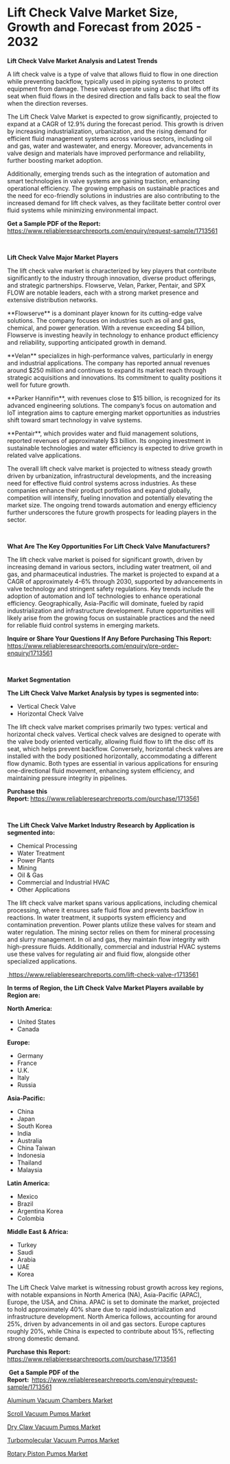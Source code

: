 <p><h1>Lift Check Valve Market Size, Growth and Forecast from 2025 - 2032</h1></p><p><strong>Lift Check Valve Market Analysis and Latest Trends</strong></p>
<p><p>A lift check valve is a type of valve that allows fluid to flow in one direction while preventing backflow, typically used in piping systems to protect equipment from damage. These valves operate using a disc that lifts off its seat when fluid flows in the desired direction and falls back to seal the flow when the direction reverses.</p><p>The Lift Check Valve Market is expected to grow significantly, projected to expand at a CAGR of 12.9% during the forecast period. This growth is driven by increasing industrialization, urbanization, and the rising demand for efficient fluid management systems across various sectors, including oil and gas, water and wastewater, and energy. Moreover, advancements in valve design and materials have improved performance and reliability, further boosting market adoption.</p><p>Additionally, emerging trends such as the integration of automation and smart technologies in valve systems are gaining traction, enhancing operational efficiency. The growing emphasis on sustainable practices and the need for eco-friendly solutions in industries are also contributing to the increased demand for lift check valves, as they facilitate better control over fluid systems while minimizing environmental impact.</p></p>
<p><strong>Get a Sample PDF of the Report:&nbsp;</strong> <a href="https://www.reliableresearchreports.com/enquiry/request-sample/1713561?utm_campaign=41&utm_medium=2&utm_source=Github&utm_content=ia&utm_term=10042025&utm_id=lift-check-valve">https://www.reliableresearchreports.com/enquiry/request-sample/1713561</a></p>
<p>&nbsp;</p>
<p><strong>Lift Check Valve Major Market Players</strong></p>
<p><p>The lift check valve market is characterized by key players that contribute significantly to the industry through innovation, diverse product offerings, and strategic partnerships. Flowserve, Velan, Parker, Pentair, and SPX FLOW are notable leaders, each with a strong market presence and extensive distribution networks.</p><p>**Flowserve** is a dominant player known for its cutting-edge valve solutions. The company focuses on industries such as oil and gas, chemical, and power generation. With a revenue exceeding $4 billion, Flowserve is investing heavily in technology to enhance product efficiency and reliability, supporting anticipated growth in demand.</p><p>**Velan** specializes in high-performance valves, particularly in energy and industrial applications. The company has reported annual revenues around $250 million and continues to expand its market reach through strategic acquisitions and innovations. Its commitment to quality positions it well for future growth.</p><p>**Parker Hannifin**, with revenues close to $15 billion, is recognized for its advanced engineering solutions. The company’s focus on automation and IoT integration aims to capture emerging market opportunities as industries shift toward smart technology in valve systems.</p><p>**Pentair**, which provides water and fluid management solutions, reported revenues of approximately $3 billion. Its ongoing investment in sustainable technologies and water efficiency is expected to drive growth in related valve applications.</p><p>The overall lift check valve market is projected to witness steady growth driven by urbanization, infrastructural developments, and the increasing need for effective fluid control systems across industries. As these companies enhance their product portfolios and expand globally, competition will intensify, fueling innovation and potentially elevating the market size. The ongoing trend towards automation and energy efficiency further underscores the future growth prospects for leading players in the sector.</p></p>
<p>&nbsp;</p>
<p><strong>What Are The Key Opportunities For Lift Check Valve Manufacturers?</strong></p>
<p><p>The lift check valve market is poised for significant growth, driven by increasing demand in various sectors, including water treatment, oil and gas, and pharmaceutical industries. The market is projected to expand at a CAGR of approximately 4-6% through 2030, supported by advancements in valve technology and stringent safety regulations. Key trends include the adoption of automation and IoT technologies to enhance operational efficiency. Geographically, Asia-Pacific will dominate, fueled by rapid industrialization and infrastructure development. Future opportunities will likely arise from the growing focus on sustainable practices and the need for reliable fluid control systems in emerging markets.</p></p>
<p><strong>Inquire or Share Your Questions If Any Before Purchasing This Report:</strong> <a href="https://www.reliableresearchreports.com/enquiry/pre-order-enquiry/1713561?utm_campaign=41&utm_medium=2&utm_source=Github&utm_content=ia&utm_term=10042025&utm_id=lift-check-valve">https://www.reliableresearchreports.com/enquiry/pre-order-enquiry/1713561</a></p>
<p>&nbsp;</p>
<p><strong>Market Segmentation</strong></p>
<p><strong>The Lift Check Valve Market Analysis by types is segmented into:</strong></p>
<p><ul><li>Vertical Check Valve</li><li>Horizontal Check Valve</li></ul></p>
<p><p>The lift check valve market comprises primarily two types: vertical and horizontal check valves. Vertical check valves are designed to operate with the valve body oriented vertically, allowing fluid flow to lift the disc off its seat, which helps prevent backflow. Conversely, horizontal check valves are installed with the body positioned horizontally, accommodating a different flow dynamic. Both types are essential in various applications for ensuring one-directional fluid movement, enhancing system efficiency, and maintaining pressure integrity in pipelines.</p></p>
<p><strong>Purchase this Report:&nbsp;</strong><a href="https://www.reliableresearchreports.com/purchase/1713561?utm_campaign=41&utm_medium=2&utm_source=Github&utm_content=ia&utm_term=10042025&utm_id=lift-check-valve">https://www.reliableresearchreports.com/purchase/1713561</a></p>
<p>&nbsp;</p>
<p><strong>The Lift Check Valve Market Industry Research by Application is segmented into:</strong></p>
<p><ul><li>Chemical Processing</li><li>Water Treatment</li><li>Power Plants</li><li>Mining</li><li>Oil & Gas</li><li>Commercial and Industrial HVAC</li><li>Other Applications</li></ul></p>
<p><p>The lift check valve market spans various applications, including chemical processing, where it ensures safe fluid flow and prevents backflow in reactions. In water treatment, it supports system efficiency and contamination prevention. Power plants utilize these valves for steam and water regulation. The mining sector relies on them for mineral processing and slurry management. In oil and gas, they maintain flow integrity with high-pressure fluids. Additionally, commercial and industrial HVAC systems use these valves for regulating air and fluid flow, alongside other specialized applications.</p></p>
<p><a href="https://www.reliableresearchreports.com/lift-check-valve-r1713561?utm_campaign=41&utm_medium=2&utm_source=Github&utm_content=ia&utm_term=10042025&utm_id=lift-check-valve">&nbsp;https://www.reliableresearchreports.com/lift-check-valve-r1713561</a></p>
<p><strong>In terms of Region, the Lift Check Valve Market Players available by Region are:</strong></p>
<p>
    <p> <strong> North America: </strong>
        <ul>
            <li>United States</li>
            <li>Canada</li>
        </ul>
        </p> 
    <p> <strong> Europe: </strong>
        <ul>
            <li>Germany</li>
            <li>France</li>
            <li>U.K.</li>
            <li>Italy</li>
            <li>Russia</li>
        </ul>
        </p> 
    <p> <strong> Asia-Pacific: </strong>
        <ul>
            <li>China</li>
            <li>Japan</li>
            <li>South Korea</li>
            <li>India</li>
            <li>Australia</li>
            <li>China Taiwan</li>
            <li>Indonesia</li>
            <li>Thailand</li>
            <li>Malaysia</li>
        </ul>
        </p> 
    <p> <strong> Latin America: </strong>
        <ul>
            <li>Mexico</li>
            <li>Brazil</li>
            <li>Argentina Korea</li>
            <li>Colombia</li>
        </ul>
        </p> 
    <p> <strong> Middle East & Africa: </strong>
        <ul>
            <li>Turkey</li>
            <li>Saudi</li>
            <li>Arabia</li>
            <li>UAE</li>
            <li>Korea</li>
        </ul>
    </p>
    </p>
<p><p>The Lift Check Valve market is witnessing robust growth across key regions, with notable expansions in North America (NA), Asia-Pacific (APAC), Europe, the USA, and China. APAC is set to dominate the market, projected to hold approximately 40% share due to rapid industrialization and infrastructure development. North America follows, accounting for around 25%, driven by advancements in oil and gas sectors. Europe captures roughly 20%, while China is expected to contribute about 15%, reflecting strong domestic demand.</p></p>
<p><strong>Purchase this Report: </strong><a href="https://www.reliableresearchreports.com/purchase/1713561?utm_campaign=41&utm_medium=2&utm_source=Github&utm_content=ia&utm_term=10042025&utm_id=lift-check-valve">https://www.reliableresearchreports.com/purchase/1713561</a></p>
<p>&nbsp;<strong>Get a Sample PDF of the Report:&nbsp;&nbsp;</strong><a href="https://www.reliableresearchreports.com/enquiry/request-sample/1713561?utm_campaign=41&utm_medium=2&utm_source=Github&utm_content=ia&utm_term=10042025&utm_id=lift-check-valve">https://www.reliableresearchreports.com/enquiry/request-sample/1713561</a></p>
<p><strong></strong></p>
<p><p><a href="https://github.com/lynlynyusay/Market-Research-Report-List-1/blob/main/aluminum-vacuum-chambers-market.md?utm_campaign=41&utm_medium=2&utm_source=Github&utm_content=ia&utm_term=10042025&utm_id=lift-check-valve">Aluminum Vacuum Chambers Market</a></p><p><a href="https://github.com/balapopepi/Market-Research-Report-List-1/blob/main/scroll-vacuum-pumps-market.md?utm_campaign=41&utm_medium=2&utm_source=Github&utm_content=ia&utm_term=10042025&utm_id=lift-check-valve">Scroll Vacuum Pumps Market</a></p><p><a href="https://github.com/tashipmhuiri/Market-Research-Report-List-1/blob/main/dry-claw-vacuum-pumps-market.md?utm_campaign=41&utm_medium=2&utm_source=Github&utm_content=ia&utm_term=10042025&utm_id=lift-check-valve">Dry Claw Vacuum Pumps Market</a></p><p><a href="https://github.com/adyawafurber1/Market-Research-Report-List-1/blob/main/turbomolecular-vacuum-pumps-market.md?utm_campaign=41&utm_medium=2&utm_source=Github&utm_content=ia&utm_term=10042025&utm_id=lift-check-valve">Turbomolecular Vacuum Pumps Market</a></p><p><a href="https://github.com/akrachveslov/Market-Research-Report-List-1/blob/main/rotary-piston-pumps-market.md?utm_campaign=41&utm_medium=2&utm_source=Github&utm_content=ia&utm_term=10042025&utm_id=lift-check-valve">Rotary Piston Pumps Market</a></p></p>